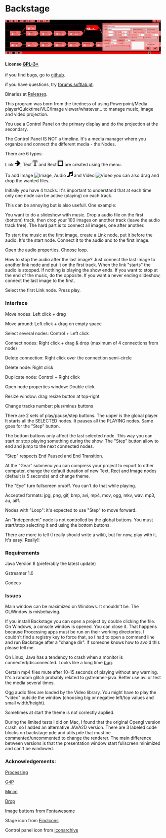 # Backstage

![Screenshot](screenshot.jpg)

#### License [GPL-3+](LICENSE)

if you find bugs, go to [github](https://github.com/linux-man/backstage/issues).

if you have questions, try [forums.softlab.pt](http://forums.softlab.pt).

Binaries at [Releases](https://github.com/linux-man/backstage/releases).

This program was born from the tiredness of using Powerpoint/Media player/Quicktime/VLC/Image viewer/whatever... to manage music, image and video projection.

You use a Control Panel on the primary display and do the projection at the secondary.

The Control Panel IS NOT a timeline. It's a media manager where you organize and connect the different media - the Nodes.

There are 6 types:

Link ![Arrow](backstage/data/link.png), Text ![T](backstage/data/text.png) and Rect ![Square](backstage/data/rect.png) are created using the menu.

To add Image ![Image](backstage/data/image.png), Audio ![Audio](backstage/data/audio.png) and Video ![Video](backstage/data/video.png) you can also drag and drop the wanted files.

Initially you have 4 tracks. It's important to understand that at each time only one node can be active (playing) on each track.

This can be annoying but is also usefull. One example:

You want to do a slideshow with music. Drop a audio file on the first (bottom) track, then drop your 100 images on another track (leave the audio track free). The hard part is to connect all images, one after another.

To start the music at the first image, create a Link node, put it before the audio. It's the start node. Connect it to the audio and to the first image.

Open the audio properties. Choose loop.

How to stop the audio after the last image? Just connect the last image to another link node and put it on the first track. When the link "starts" the audio is stopped. If nothing is playing the show ends. If you want to stop at the end of the music, do the opposite. If you want a never ending slideshow, connect the last image to the first.

Select the first Link node. Press play.

### Interface

Move nodes: Left click + drag

Move around: Left click + drag on empty space

Select several nodes: Control + Left click

Connect nodes: Right click + drag & drop (maximum of 4 connections from node)

Delete connection: Right click over the connection semi-circle

Delete node: Right click

Duplicate node: Control + Right click

Open node properties window: Double click.

Resize window: drag resize button at top-right

Change tracks number: plus/minus buttons

There are 2 sets of play/pause/step buttons. The upper is the global player. It starts all the SELECTED nodes. It pauses all the PLAYING nodes. Same goes for the "Step" button.

The bottom buttons only affect the last selected node. This way you can start or stop playing something during the show. The "Step" button allow to end and jump to the next connected nodes.

"Step" respects End Paused and End Transition.

At the "Gear" submenu you can compress your project to export to other computer, change the default duration of new Text, Rect and Image nodes (default is 5 seconds) and change theme.

The "Eye" turn fullscreen on/off. You can't do that while playing.

Accepted formats: jpg, png, gif, bmp, avi, mp4, mov, ogg, mkv, wav, mp3, au, aiff.

Nodes with "Loop": it's expected to use "Step" to move forward.

An "Independent" node is not controlled by the global buttons. You must start/stop selecting it and using the bottom buttons.

There are more to tell (I really should write a wiki), but for now, play with it. It's easy! Really!!

### Requirements

Java Version 8 (preferably the latest update)

Gstreamer 1.0

Codecs

### Issues

Main window can be maximized on Windows. It shouldn't be. The GLWindow is misbehaving.

If you install Backstage you can open a project by double clicking the file. On Windows, a console window is opened. You can close it. That happens because Processing apps must be run on their working directories. I couldn't find a registry key to force that, so I had to open a command line and run Backstage after a "change dir". If someone knows how to avoid this please tell me.

On Linux, Java has a tendency to crash when a monitor is connected/disconnected. Looks like a long time [bug](https://www.google.pt/search?q=sun.awt.image.BufImgSurfaceData+cannot+be+cast+to+sun.java2d.xr.XRSurfaceData).

Certain mp4 files mute after 10-15 seconds of playing without any warning. It's a random glitch probably related to gstreamer-java. Better use avi or test the media several times.

Ogg audio files are loaded by the Video library. You might have to play the "video" outside the window (choosing big or negative left/top values and small width/height).

Sometimes at start the theme is not correctly applied.

During the limited tests I did on Mac, I found that the original Opengl version crash, so I added an alternative JAVA2D version.
There are 3 labeled code blocks on backstage.pde and utils.pde that must be commented/uncommented to change the renderer.
The main difference between versions is that the presentation window start fullscreen minimized and can't be windowed.

### Acknowledgements:

[Processing](https://processing.org/)

[G4P](http://www.lagers.org.uk/g4p/)

[Minim](http://code.compartmental.net/tools/minim/)

[Drop](http://transfluxus.github.io/drop/)

Image buttons from [Fontawesome](http://fontawesome.io/)

Stage icon from [Findicons](http://findicons.com)

Control panel icon from [Iconarchive](http://www.iconarchive.com)
